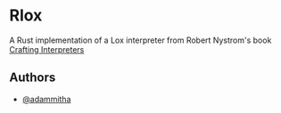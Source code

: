 
# Rlox

A Rust implementation of a Lox interpreter from Robert Nystrom's book [Crafting Interpreters](http://craftinginterpreters.com/)


## Authors

- [@adammitha](https://www.github.com/adammitha)
